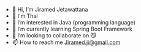 - 👋 Hi, I’m Jiramed Jetawattana 
- 🙏 I'm Thai
- 👀 I’m interested in Java (programming language)  
- 🌱 I’m currently learning Spring Boot Framework
- 💞️ I’m looking to collaborate on 😼
- 📫 How to reach me Jiramed.ji@gmail.com

<!---
JiramedFirst/JiramedFirst is a ✨ special ✨ repository because its `README.md` (this file) appears on your GitHub profile.
You can click the Preview link to take a look at your changes.
--->
